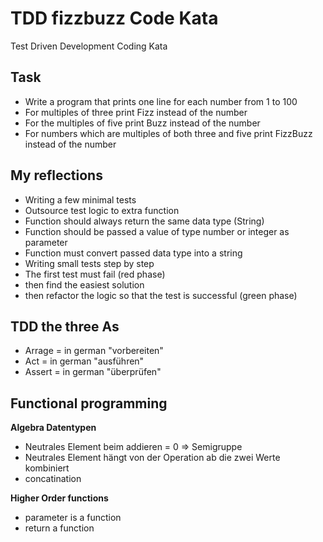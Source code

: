 # TDD fizzbuzz Code Kata
Test Driven Development Coding Kata

## Task
- Write a program that prints one line for each number from 1 to 100
- For multiples of three print Fizz instead of the number
- For the multiples of five print Buzz instead of the number
- For numbers which are multiples of both three and five print FizzBuzz instead of the number

## My reflections
- Writing a few minimal tests
- Outsource test logic to extra function
- Function should always return the same data type (String)
- Function should be passed a value of type number or integer as parameter
- Function must convert passed data type into a string
- Writing small tests step by step
- The first test must fail (red phase)
- then find the easiest solution
- then refactor the logic so that the test is successful (green phase)

## TDD the three As
- Arrage = in german "vorbereiten"
- Act = in german "ausführen"
- Assert = in german "überprüfen"

## Functional programming
**Algebra Datentypen**  
- Neutrales Element beim addieren = 0 => Semigruppe
- Neutrales Element hängt von der Operation ab die zwei Werte kombiniert
- concatination 
 
 **Higher Order functions**  
- parameter is a function
- return a function
    
